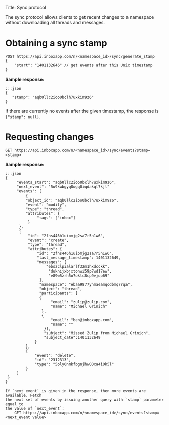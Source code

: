 Title: Sync protocol

The sync protocol allows clients to get recent changes to a namespace without
downloading all threads and messages.


# Obtaining a sync stamp

    POST https://api.inboxapp.com/n/<namespace_id>/sync/generate_stamp
    {
        "start": "1401132646" // get events after this Unix timestamp
    }

**Sample response:**
```
:::json
{
   "stamp": "aqb0llc2ioo0bclh7uxkim9z6"
}
```

If there are currently no events after the given timestamp, the response is `{"stamp": null}`.

# Requesting changes

    GET https://api.inboxapp.com/n/<namespace_id>/sync/events?stamp=<stamp>

**Sample response:**
```
:::json
{
     "events_start": "aqb0llc2ioo0bclh7uxkim9z6",
     "next_event": "5u9kwbgyq8wgq0iqdakqt7kjl"
     "events": [
         {
         "object_id": "aqb0llc2ioo0bclh7uxkim9z6",
         "event": "modify",
         "type": "thread",
         "attributes": {
              "tags": ["inbox"]
          }
      },
      {
          "id": "2fhs446h1uiomjg2sa7r5n1w6",
          "event": "create",
          "type": "thread",
          "attributes": {
              "id": "2fhs446h1uiomjg2sa7r5n1w6",
              "last_message_timestamp": 1401132649,
              "messages": [
                  "ebszclpialarlf32m1hxdcckk",
                   "duknijxbjxtonwi59p7wd17ew",
                   "e89w5zrh5o7oklc8cp9vjup69"
               ],
               "namespace": "ebaa9877yhmaeamqodbmq7rqa",
               "object": "thread",
               "participants": [
               {
                    "email": "zulip@zulip.com",
                    "name": "Michael Grinich"
                },
                {
                    "email": "ben@inboxapp.com",
                    "name": ""
                 }],
                 "subject": "Missed Zulip from Michael Grinich",
                 "subject_date":1401132649
             }
         },
         {
             "event": "delete",
             "id": "2312313",
             "type": "5oly0nmkfbgnjhw00xa4i0k5l"
         }
     ]
 }
}

If `next_event` is given in the response, then more events are available. Fetch
the next set of events by issuing another query with `stamp` parameter equal to
the value of `next_event`:
    GET https://api.inboxapp.com/n/<namespace_id>/sync/events?stamp=<next_event value>
